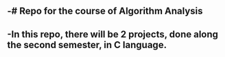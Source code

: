 -# Repo for the course of Algorithm Analysis
-
-In this repo, there will be 2 projects, done along the second semester, in C language.
-
